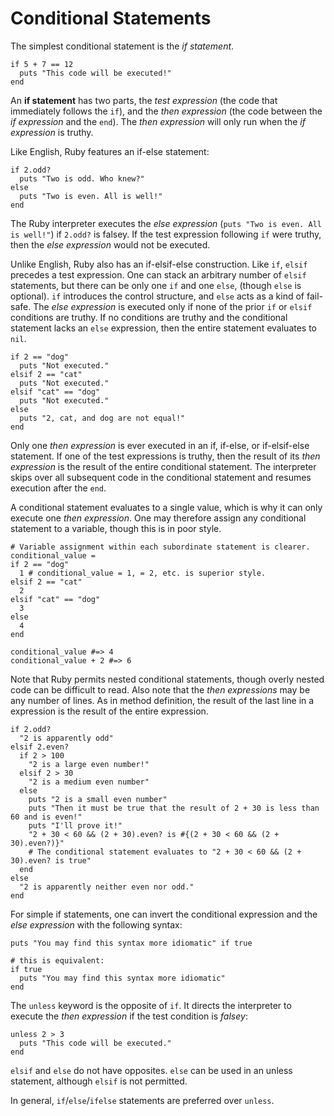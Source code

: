 # Conditional Statements

The simplest conditional statement is the _if statement_.

    if 5 + 7 == 12
      puts "This code will be executed!"
    end

An **if statement** has two parts, the _test expression_ (the code that immediately follows the `if`), and the _then expression_ (the code between the _if expression_ and the `end`). The _then expression_ will only run when the _if expression_ is truthy.

Like English, Ruby features an if-else statement:

    if 2.odd?
      puts "Two is odd. Who knew?"
    else
      puts "Two is even. All is well!"
    end

The Ruby interpreter executes the _else expression_ (`puts "Two is even. All is well!"`) if `2.odd?` is falsey. If the test expression following `if` were truthy, then the _else expression_ would not be executed.

Unlike English, Ruby also has an if-elsif-else construction. Like `if`, `elsif` precedes a test expression. One can stack an arbitrary number of `elsif` statements, but there can be only one `if` and one `else`, (though `else` is optional). `if` introduces the control structure, and `else` acts as a kind of fail-safe. The _else expression_ is executed only if none of the prior `if` or `elsif` conditions are truthy. If no conditions are truthy and the conditional statement lacks an `else` expression, then the entire statement evaluates to `nil`.

    if 2 == "dog"
      puts "Not executed."
    elsif 2 == "cat"
      puts "Not executed."
    elsif "cat" == "dog"
      puts "Not executed."
    else
      puts "2, cat, and dog are not equal!"
    end

Only one _then expression_ is ever executed in an if, if-else, or if-elsif-else statement. If one of the test expressions is truthy, then the result of its _then expression_ is the result of the entire conditional statement. The interpreter skips over all subsequent code in the conditional statement and resumes execution after the `end`.

A conditional statement evaluates to a single value, which is why it can only execute one _then expression_. One may therefore assign any conditional statement to a variable, though this is in poor style.

    # Variable assignment within each subordinate statement is clearer.
    conditional_value =
    if 2 == "dog"
      1 # conditional_value = 1, = 2, etc. is superior style.
    elsif 2 == "cat"
      2
    elsif "cat" == "dog"
      3
    else
      4
    end

    conditional_value #=> 4
    conditional_value + 2 #=> 6

Note that Ruby permits nested conditional statements, though overly nested code can be difficult to read. Also note that the _then expressions_ may be any number of lines. As in method definition, the result of the last line in a expression is the result of the entire expression.

    if 2.odd?
      "2 is apparently odd"
    elsif 2.even?
      if 2 > 100
        "2 is a large even number!"
      elsif 2 > 30
        "2 is a medium even number"
      else
        puts "2 is a small even number"
        puts "Then it must be true that the result of 2 + 30 is less than 60 and is even!"
        puts "I'll prove it!"
        "2 + 30 < 60 && (2 + 30).even? is #{(2 + 30 < 60 && (2 + 30).even?)}"
        # The conditional statement evaluates to "2 + 30 < 60 && (2 + 30).even? is true"
      end
    else
      "2 is apparently neither even nor odd."
    end

For simple if statements, one can invert the conditional expression and the _else expression_ with the following syntax:

    puts "You may find this syntax more idiomatic" if true

    # this is equivalent:
    if true
      puts "You may find this syntax more idiomatic"
    end

The `unless` keyword is the opposite of `if`. It directs the interpreter to execute the _then expression_ if the test condition is _falsey_:

    unless 2 > 3
      puts "This code will be executed."
    end

`elsif` and `else` do not have opposites. `else` can be used in an unless statement, although `elsif` is not permitted.

In general, `if`/`else`/`ifelse` statements are preferred over `unless`.


